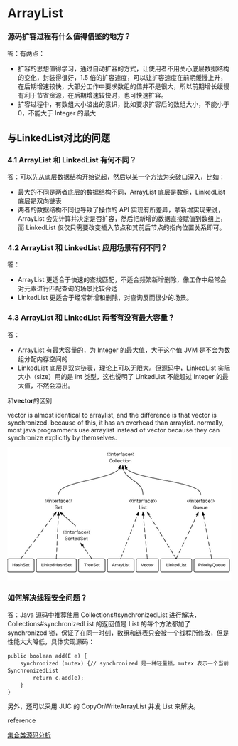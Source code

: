 # ArrayList

### 源码扩容过程有什么值得借鉴的地方？

答：有两点：

- 扩容的思想值得学习，通过自动扩容的方式，让使用者不用关心底层数据结构的变化，封装得很好，1.5 倍的扩容速度，可以让扩容速度在前期缓慢上升，在后期增速较快，大部分工作中要求数组的值并不是很大，所以前期增长缓慢有利于节省资源，在后期增速较快时，也可快速扩容。
- 扩容过程中，有数组大小溢出的意识，比如要求扩容后的数组大小，不能小于 0，不能大于 Integer 的最大







## 与LinkedList对比的问题

### 4.1 ArrayList 和 LinkedList 有何不同？

答：可以先从底层数据结构开始说起，然后以某一个方法为突破口深入，比如：

- 最大的不同是两者底层的数据结构不同，ArrayList 底层是数组，LinkedList 底层是双向链表
- 两者的数据结构不同也导致了操作的 API 实现有所差异，拿新增实现来说，ArrayList 会先计算并决定是否扩容，然后把新增的数据直接赋值到数组上，而 LinkedList 仅仅只需要改变插入节点和其前后节点的指向位置关系即可。

### 4.2 ArrayList 和 LinkedList 应用场景有何不同？

答：

- ArrayList 更适合于快速的查找匹配，不适合频繁新增删除，像工作中经常会对元素进行匹配查询的场景比较合适
- LinkedList 更适合于经常新增和删除，对查询反而很少的场景。

### 4.3 ArrayList 和 LinkedList 两者有没有最大容量？

答：

- ArrayList 有最大容量的，为 Integer 的最大值，大于这个值 JVM 是不会为数组分配内存空间的
- LinkedList 底层是双向链表，理论上可以无限大。但源码中，LinkedList 实际大小（size）用的是 int 类型，这也说明了 LinkedList 不能超过 Integer 的最大值，不然会溢出。



 和**vector**的区别

vector is almost identical to arraylist, and the difference is that vector is synchronized. because of this, it has an overhead than arraylist. normally, most java programmers use arraylist instead of vector because they can synchronize explicitly by themselves.



![img](../img/13990723-java-collection-hierarchy.jpeg)

###  如何解决线程安全问题？

答：Java 源码中推荐使用 Collections#synchronizedList 进行解决，Collections#synchronizedList 的返回值是 List 的每个方法都加了 synchronized 锁，保证了在同一时刻，数组和链表只会被一个线程所修改，但是性能大大降低，具体实现源码：

```
public boolean add(E e) {
    synchronized (mutex) {// synchronized 是一种轻量锁，mutex 表示一个当前 SynchronizedList
        return c.add(e);
    }
}
```

另外，还可以采用 JUC 的 CopyOnWriteArrayList 并发 List 来解决。





reference

[集合类源码分析](https://github.com/hpmmp/Java_collections)